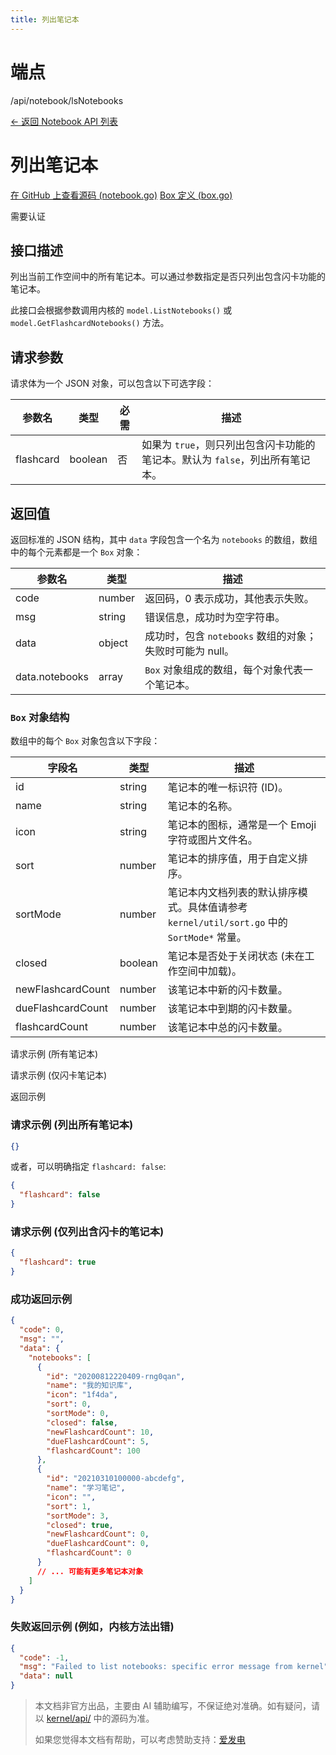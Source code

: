 ```yaml
---
title: 列出笔记本
---
```

# 端点

/api/notebook/lsNotebooks

[← 返回 Notebook API 列表](./index.html)

# 列出笔记本

[在 GitHub 上查看源码 (notebook.go)](https://github.com/siyuan-note/siyuan/blob/master/kernel/api/notebook.go#L399) [Box 定义 (box.go)](https://github.com/siyuan-note/siyuan/blob/master/kernel/model/box.go#L48)

需要认证

## 接口描述

列出当前工作空间中的所有笔记本。可以通过参数指定是否只列出包含闪卡功能的笔记本。

此接口会根据参数调用内核的 `model.ListNotebooks()` 或 `model.GetFlashcardNotebooks()` 方法。

## 请求参数

请求体为一个 JSON 对象，可以包含以下可选字段：

| 参数名 | 类型 | 必需 | 描述 |
| --- | --- | --- | --- |
| flashcard | boolean | 否 | 如果为 `true`，则只列出包含闪卡功能的笔记本。默认为 `false`，列出所有笔记本。 |

## 返回值

返回标准的 JSON 结构，其中 `data` 字段包含一个名为 `notebooks` 的数组，数组中的每个元素都是一个 `Box` 对象：

| 参数名 | 类型 | 描述 |
| --- | --- | --- |
| code | number | 返回码，0 表示成功，其他表示失败。 |
| msg | string | 错误信息，成功时为空字符串。 |
| data | object | 成功时，包含 `notebooks` 数组的对象；失败时可能为 null。 |
| data.notebooks | array | `Box` 对象组成的数组，每个对象代表一个笔记本。 |

### `Box` 对象结构

数组中的每个 `Box` 对象包含以下字段：

| 字段名 | 类型 | 描述 |
| --- | --- | --- |
| id | string | 笔记本的唯一标识符 (ID)。 |
| name | string | 笔记本的名称。 |
| icon | string | 笔记本的图标，通常是一个 Emoji 字符或图片文件名。 |
| sort | number | 笔记本的排序值，用于自定义排序。 |
| sortMode | number | 笔记本内文档列表的默认排序模式。具体值请参考 `kernel/util/sort.go` 中的 `SortMode*` 常量。 |
| closed | boolean | 笔记本是否处于关闭状态 (未在工作空间中加载)。 |
| newFlashcardCount | number | 该笔记本中新的闪卡数量。 |
| dueFlashcardCount | number | 该笔记本中到期的闪卡数量。 |
| flashcardCount | number | 该笔记本中总的闪卡数量。 |

请求示例 (所有笔记本)

请求示例 (仅闪卡笔记本)

返回示例

### 请求示例 (列出所有笔记本)

```json
{}
```

或者，可以明确指定 `flashcard: false`:

```json
{
  "flashcard": false
}
```

### 请求示例 (仅列出含闪卡的笔记本)

```json
{
  "flashcard": true
}
```

### 成功返回示例

```json
{
  "code": 0,
  "msg": "",
  "data": {
    "notebooks": [
      {
        "id": "20200812220409-rng0qan",
        "name": "我的知识库",
        "icon": "1f4da",
        "sort": 0,
        "sortMode": 0,
        "closed": false,
        "newFlashcardCount": 10,
        "dueFlashcardCount": 5,
        "flashcardCount": 100
      },
      {
        "id": "20210310100000-abcdefg",
        "name": "学习笔记",
        "icon": "",
        "sort": 1,
        "sortMode": 3,
        "closed": true,
        "newFlashcardCount": 0,
        "dueFlashcardCount": 0,
        "flashcardCount": 0
      }
      // ... 可能有更多笔记本对象
    ]
  }
}
```

### 失败返回示例 (例如，内核方法出错)

```json
{
  "code": -1, 
  "msg": "Failed to list notebooks: specific error message from kernel",
  "data": null
}
```
> 本文档非官方出品，主要由 AI 辅助编写，不保证绝对准确。如有疑问，请以 [kernel/api/](https://github.com/siyuan-note/siyuan/blob/master/kernel/api/) 中的源码为准。
> 
> 如果您觉得本文档有帮助，可以考虑赞助支持：[爱发电](https://afdian.com/a/leolee9086?tab=feed)



<ApiTester 
    apiPath="/api/notebook/lsNotebooks"
    method="POST"
    :payloadExamples="[
        { label: '列出所有笔记本', payload: {} },
        { label: '仅列出含闪卡的笔记本', payload: { flashcard: true } },
        { label: '列出所有笔记本 (显式)', payload: { flashcard: false } }
    ]"
/>
